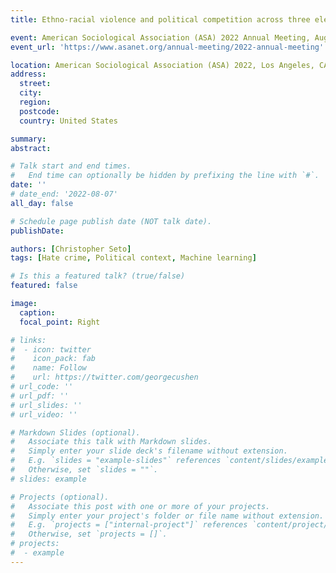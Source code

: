```yaml
---
title: Ethno-racial violence and political competition across three elections -- A machine learning approach

event: American Sociological Association (ASA) 2022 Annual Meeting, August 6-9
event_url: 'https://www.asanet.org/annual-meeting/2022-annual-meeting'

location: American Sociological Association (ASA) 2022, Los Angeles, CA
address: 
  street:
  city: 
  region: 
  postcode: 
  country: United States

summary: 
abstract: 

# Talk start and end times.
#   End time can optionally be hidden by prefixing the line with `#`.
date: ''
# date_end: '2022-08-07'
all_day: false

# Schedule page publish date (NOT talk date).
publishDate: 

authors: [Christopher Seto]
tags: [Hate crime, Political context, Machine learning]

# Is this a featured talk? (true/false)
featured: false

image:
  caption: 
  focal_point: Right

# links:
#  - icon: twitter
#    icon_pack: fab
#    name: Follow
#    url: https://twitter.com/georgecushen
# url_code: ''
# url_pdf: ''
# url_slides: ''
# url_video: ''

# Markdown Slides (optional).
#   Associate this talk with Markdown slides.
#   Simply enter your slide deck's filename without extension.
#   E.g. `slides = "example-slides"` references `content/slides/example-slides.md`.
#   Otherwise, set `slides = ""`.
# slides: example

# Projects (optional).
#   Associate this post with one or more of your projects.
#   Simply enter your project's folder or file name without extension.
#   E.g. `projects = ["internal-project"]` references `content/project/deep-learning/index.md`.
#   Otherwise, set `projects = []`.
# projects:
#  - example
---
```

